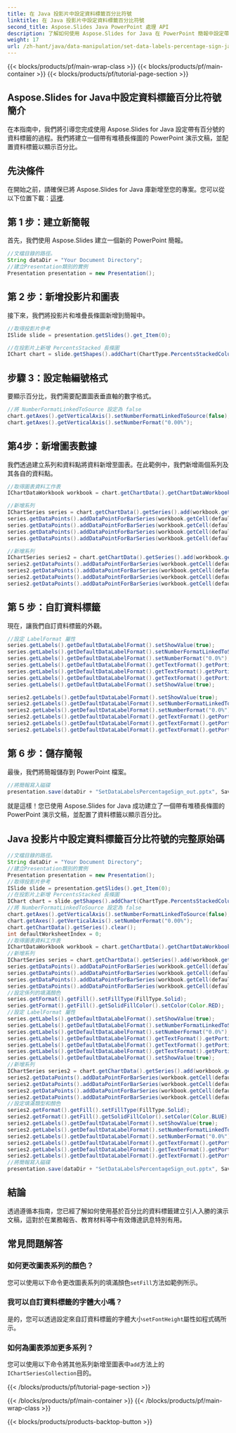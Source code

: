 ```yaml
---
title: 在 Java 投影片中設定資料標籤百分比符號
linktitle: 在 Java 投影片中設定資料標籤百分比符號
second_title: Aspose.Slides Java PowerPoint 處理 API
description: 了解如何使用 Aspose.Slides for Java 在 PowerPoint 簡報中設定帶有百分號的資料標籤。透過逐步指導和原始程式碼創建引人入勝的圖表。
weight: 17
url: /zh-hant/java/data-manipulation/set-data-labels-percentage-sign-java-slides/
---
```


{{< blocks/products/pf/main-wrap-class >}}
{{< blocks/products/pf/main-container >}}
{{< blocks/products/pf/tutorial-page-section >}}


## Aspose.Slides for Java中設定資料標籤百分比符號簡介

在本指南中，我們將引導您完成使用 Aspose.Slides for Java 設定帶有百分號的資料標籤的過程。我們將建立一個帶有堆積長條圖的 PowerPoint 演示文稿，並配置資料標籤以顯示百分比。

## 先決條件

在開始之前，請確保已將 Aspose.Slides for Java 庫新增至您的專案。您可以從以下位置下載：[這裡](https://releases.aspose.com/slides/java/).

## 第 1 步：建立新簡報

首先，我們使用 Aspose.Slides 建立一個新的 PowerPoint 簡報。

```java
//文檔目錄的路徑。
String dataDir = "Your Document Directory";
//建立Presentation類別的實例
Presentation presentation = new Presentation();
```

## 第 2 步：新增投影片和圖表

接下來，我們將投影片和堆疊長條圖新增到簡報中。

```java
//取得投影片參考
ISlide slide = presentation.getSlides().get_Item(0);

//在投影片上新增 PercentsStacked 長條圖
IChart chart = slide.getShapes().addChart(ChartType.PercentsStackedColumn, 20, 20, 500, 400);
```

## 步驟 3：設定軸編號格式

要顯示百分比，我們需要配置圖表垂直軸的數字格式。

```java
//將 NumberFormatLinkedToSource 設定為 false
chart.getAxes().getVerticalAxis().setNumberFormatLinkedToSource(false);
chart.getAxes().getVerticalAxis().setNumberFormat("0.00%");
```

## 第4步：新增圖表數據

我們透過建立系列和資料點將資料新增至圖表。在此範例中，我們新增兩個系列及其各自的資料點。

```java
//取得圖表資料工作表
IChartDataWorkbook workbook = chart.getChartData().getChartDataWorkbook();

//新增系列
IChartSeries series = chart.getChartData().getSeries().add(workbook.getCell(defaultWorksheetIndex, 0, 1, "Reds"), chart.getType());
series.getDataPoints().addDataPointForBarSeries(workbook.getCell(defaultWorksheetIndex, 1, 1, 0.30));
series.getDataPoints().addDataPointForBarSeries(workbook.getCell(defaultWorksheetIndex, 2, 1, 0.50));
series.getDataPoints().addDataPointForBarSeries(workbook.getCell(defaultWorksheetIndex, 3, 1, 0.80));
series.getDataPoints().addDataPointForBarSeries(workbook.getCell(defaultWorksheetIndex, 4, 1, 0.65));

//新增系列
IChartSeries series2 = chart.getChartData().getSeries().add(workbook.getCell(defaultWorksheetIndex, 0, 2, "Blues"), chart.getType());
series2.getDataPoints().addDataPointForBarSeries(workbook.getCell(defaultWorksheetIndex, 1, 2, 0.70));
series2.getDataPoints().addDataPointForBarSeries(workbook.getCell(defaultWorksheetIndex, 2, 2, 0.50));
series2.getDataPoints().addDataPointForBarSeries(workbook.getCell(defaultWorksheetIndex, 3, 2, 0.20));
series2.getDataPoints().addDataPointForBarSeries(workbook.getCell(defaultWorksheetIndex, 4, 2, 0.35));
```

## 第 5 步：自訂資料標籤

現在，讓我們自訂資料標籤的外觀。

```java
//設定 LabelFormat 屬性
series.getLabels().getDefaultDataLabelFormat().setShowValue(true);
series.getLabels().getDefaultDataLabelFormat().setNumberFormatLinkedToSource(false);
series.getLabels().getDefaultDataLabelFormat().setNumberFormat("0.0%");
series.getLabels().getDefaultDataLabelFormat().getTextFormat().getPortionFormat().setFontHeight(10);
series.getLabels().getDefaultDataLabelFormat().getTextFormat().getPortionFormat().getFillFormat().setFillType(FillType.Solid);
series.getLabels().getDefaultDataLabelFormat().getTextFormat().getPortionFormat().getFillFormat().getSolidFillColor().setColor(Color.WHITE);
series.getLabels().getDefaultDataLabelFormat().setShowValue(true);

series2.getLabels().getDefaultDataLabelFormat().setShowValue(true);
series2.getLabels().getDefaultDataLabelFormat().setNumberFormatLinkedToSource(false);
series2.getLabels().getDefaultDataLabelFormat().setNumberFormat("0.0%");
series2.getLabels().getDefaultDataLabelFormat().getTextFormat().getPortionFormat().setFontHeight(10);
series2.getLabels().getDefaultDataLabelFormat().getTextFormat().getPortionFormat().getFillFormat().setFillType(FillType.Solid);
series2.getLabels().getDefaultDataLabelFormat().getTextFormat().getPortionFormat().getFillFormat().getSolidFillColor().setColor(Color.WHITE);
```

## 第 6 步：儲存簡報

最後，我們將簡報儲存到 PowerPoint 檔案。

```java
//將簡報寫入磁碟
presentation.save(dataDir + "SetDataLabelsPercentageSign_out.pptx", SaveFormat.Pptx);
```

就是這樣！您已使用 Aspose.Slides for Java 成功建立了一個帶有堆積長條圖的 PowerPoint 演示文稿，並配置了資料標籤以顯示百分比。

## Java 投影片中設定資料標籤百分比符號的完整原始碼

```java
//文檔目錄的路徑。
String dataDir = "Your Document Directory";
//建立Presentation類別的實例
Presentation presentation = new Presentation();
//取得投影片參考
ISlide slide = presentation.getSlides().get_Item(0);
//在投影片上新增 PercentsStacked 長條圖
IChart chart = slide.getShapes().addChart(ChartType.PercentsStackedColumn, 20, 20, 500, 400);
//將 NumberFormatLinkedToSource 設定為 false
chart.getAxes().getVerticalAxis().setNumberFormatLinkedToSource(false);
chart.getAxes().getVerticalAxis().setNumberFormat("0.00%");
chart.getChartData().getSeries().clear();
int defaultWorksheetIndex = 0;
//取得圖表資料工作表
IChartDataWorkbook workbook = chart.getChartData().getChartDataWorkbook();
//新增系列
IChartSeries series = chart.getChartData().getSeries().add(workbook.getCell(defaultWorksheetIndex, 0, 1, "Reds"), chart.getType());
series.getDataPoints().addDataPointForBarSeries(workbook.getCell(defaultWorksheetIndex, 1, 1, 0.30));
series.getDataPoints().addDataPointForBarSeries(workbook.getCell(defaultWorksheetIndex, 2, 1, 0.50));
series.getDataPoints().addDataPointForBarSeries(workbook.getCell(defaultWorksheetIndex, 3, 1, 0.80));
series.getDataPoints().addDataPointForBarSeries(workbook.getCell(defaultWorksheetIndex, 4, 1, 0.65));
//設定係列的填滿顏色
series.getFormat().getFill().setFillType(FillType.Solid);
series.getFormat().getFill().getSolidFillColor().setColor(Color.RED);
//設定 LabelFormat 屬性
series.getLabels().getDefaultDataLabelFormat().setShowValue(true);
series.getLabels().getDefaultDataLabelFormat().setNumberFormatLinkedToSource(false);
series.getLabels().getDefaultDataLabelFormat().setNumberFormat("0.0%");
series.getLabels().getDefaultDataLabelFormat().getTextFormat().getPortionFormat().setFontHeight(10);
series.getLabels().getDefaultDataLabelFormat().getTextFormat().getPortionFormat().getFillFormat().setFillType(FillType.Solid);
series.getLabels().getDefaultDataLabelFormat().getTextFormat().getPortionFormat().getFillFormat().getSolidFillColor().setColor(Color.WHITE);
series.getLabels().getDefaultDataLabelFormat().setShowValue(true);
//新增系列
IChartSeries series2 = chart.getChartData().getSeries().add(workbook.getCell(defaultWorksheetIndex, 0, 2, "Blues"), chart.getType());
series2.getDataPoints().addDataPointForBarSeries(workbook.getCell(defaultWorksheetIndex, 1, 2, 0.70));
series2.getDataPoints().addDataPointForBarSeries(workbook.getCell(defaultWorksheetIndex, 2, 2, 0.50));
series2.getDataPoints().addDataPointForBarSeries(workbook.getCell(defaultWorksheetIndex, 3, 2, 0.20));
series2.getDataPoints().addDataPointForBarSeries(workbook.getCell(defaultWorksheetIndex, 4, 2, 0.35));
//設定填滿類型和顏色
series2.getFormat().getFill().setFillType(FillType.Solid);
series2.getFormat().getFill().getSolidFillColor().setColor(Color.BLUE);
series2.getLabels().getDefaultDataLabelFormat().setShowValue(true);
series2.getLabels().getDefaultDataLabelFormat().setNumberFormatLinkedToSource(false);
series2.getLabels().getDefaultDataLabelFormat().setNumberFormat("0.0%");
series2.getLabels().getDefaultDataLabelFormat().getTextFormat().getPortionFormat().setFontHeight(10);
series2.getLabels().getDefaultDataLabelFormat().getTextFormat().getPortionFormat().getFillFormat().setFillType(FillType.Solid);
series2.getLabels().getDefaultDataLabelFormat().getTextFormat().getPortionFormat().getFillFormat().getSolidFillColor().setColor(Color.WHITE);
//將簡報寫入磁碟
presentation.save(dataDir + "SetDataLabelsPercentageSign_out.pptx", SaveFormat.Pptx);
```

## 結論

透過遵循本指南，您已經了解如何使用基於百分比的資料標籤建立引人入勝的演示文稿，這對於在業務報告、教育材料等中有效傳達訊息特別有用。

## 常見問題解答

### 如何更改圖表系列的顏色？

您可以使用以下命令更改圖表系列的填滿顏色`setFill`方法如範例所示。

### 我可以自訂資料標籤的字體大小嗎？

是的，您可以透過設定來自訂資料標籤的字體大小`setFontHeight`屬性如程式碼所示。

### 如何為圖表添加更多系列？

您可以使用以下命令將其他系列新增至圖表中`add`方法上的`IChartSeriesCollection`目的。

{{< /blocks/products/pf/tutorial-page-section >}}

{{< /blocks/products/pf/main-container >}}
{{< /blocks/products/pf/main-wrap-class >}}

{{< blocks/products/products-backtop-button >}}
